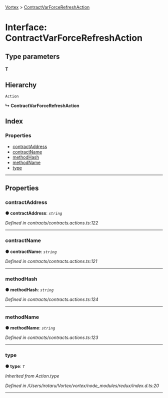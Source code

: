 [Vortex](../README.md) > [ContractVarForceRefreshAction](../interfaces/contractvarforcerefreshaction.md)

# Interface: ContractVarForceRefreshAction

## Type parameters
#### T 
## Hierarchy

 `Action`

**↳ ContractVarForceRefreshAction**

## Index

### Properties

* [contractAddress](contractvarforcerefreshaction.md#contractaddress)
* [contractName](contractvarforcerefreshaction.md#contractname)
* [methodHash](contractvarforcerefreshaction.md#methodhash)
* [methodName](contractvarforcerefreshaction.md#methodname)
* [type](contractvarforcerefreshaction.md#type)

---

## Properties

<a id="contractaddress"></a>

###  contractAddress

**● contractAddress**: *`string`*

*Defined in contracts/contracts.actions.ts:122*

___
<a id="contractname"></a>

###  contractName

**● contractName**: *`string`*

*Defined in contracts/contracts.actions.ts:121*

___
<a id="methodhash"></a>

###  methodHash

**● methodHash**: *`string`*

*Defined in contracts/contracts.actions.ts:124*

___
<a id="methodname"></a>

###  methodName

**● methodName**: *`string`*

*Defined in contracts/contracts.actions.ts:123*

___
<a id="type"></a>

###  type

**● type**: *`T`*

*Inherited from Action.type*

*Defined in /Users/irotaru/Vortex/vortex/node_modules/redux/index.d.ts:20*

___

